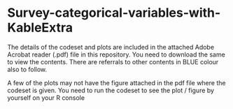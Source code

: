 # Survey-categorical-variables-with-KableExtra

The details of the codeset and plots are included in the attached Adobe Acrobat reader (.pdf) file in this repository. 
You need to download the same to view the contents. There are referrals to other contents in BLUE colour also to follow.

A few of the plots may not have the figure attached in the pdf file where the codeset is given. You need to run the codeset 
to see the plot / figure by yourself on your R console
